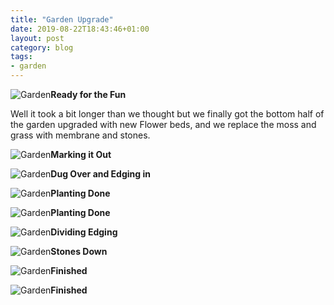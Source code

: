```yaml
---
title: "Garden Upgrade"
date: 2019-08-22T18:43:46+01:00
layout: post
category: blog
tags:
- garden
---
```



 ![Garden](/images/2019/2019-08-22-garden-upgrade-1.jpg)**Ready for the Fun**

 Well it took a bit longer than we thought but we finally got the bottom half of the garden upgraded with new Flower beds, and we replace the moss and grass with membrane and stones.

<!--more-->

 ![Garden](/images/2019/2019-08-22-garden-upgrade-2.jpg)**Marking it Out**

 ![Garden](/images/2019/2019-08-22-garden-upgrade-3.jpg)**Dug Over and Edging in**

 ![Garden](/images/2019/2019-08-22-garden-upgrade-4.jpg)**Planting Done**

 ![Garden](/images/2019/2019-08-22-garden-upgrade-5.jpg)**Planting Done**

 ![Garden](/images/2019/2019-08-22-garden-upgrade-6.jpg)**Dividing Edging**

 ![Garden](/images/2019/2019-08-22-garden-upgrade-7.jpg)**Stones Down**

 ![Garden](/images/2019/2019-08-22-garden-upgrade-8.jpg)**Finished**

 ![Garden](/images/2019/2019-08-22-garden-upgrade-9.jpg)**Finished**
